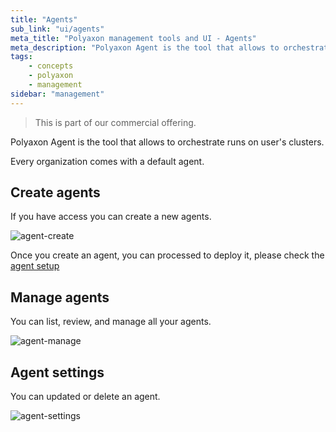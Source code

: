 ```yaml
---
title: "Agents"
sub_link: "ui/agents"
meta_title: "Polyaxon management tools and UI - Agents"
meta_description: "Polyaxon Agent is the tool that allows to orchestrate runs on user's clusters."
tags:
    - concepts
    - polyaxon
    - management
sidebar: "management"
---
```


<blockquote class="commercial">This is part of our commercial offering.</blockquote>

Polyaxon Agent is the tool that allows to orchestrate runs on user's clusters.

Every organization comes with a default agent.

## Create agents

If you have access you can create a new agents.

![agent-create](../../../../content/images/dashboard/agents/create.png)

Once you create an agent, you can processed to deploy it, please check the [agent setup](/docs/setup/agent/)

## Manage agents

You can list, review, and manage all your agents.

![agent-manage](../../../../content/images/dashboard/agents/manage.png)

## Agent settings

You can updated or delete an agent.

![agent-settings](../../../../content/images/dashboard/agents/settings.png)

